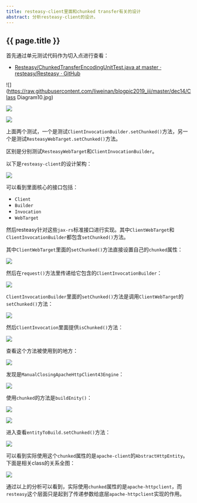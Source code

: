 ```yaml
---
title: resteasy-client里面和chunked transfer有关的设计
abstract: 分析resteasy-client的设计。
---
```


## {{ page.title }}

首先通过单元测试代码作为切入点进行查看：

* [Resteasy/ChunkedTransferEncodingUnitTest.java at master · resteasy/Resteasy · GitHub](https://github.com/resteasy/Resteasy/blob/master/testsuite/unit-tests/src/test/java/org/jboss/resteasy/test/client/ChunkedTransferEncodingUnitTest.java)

![](https://raw.githubusercontent.com/liweinan/blogpic2019_iii/master/dec14/Class Diagram10.jpg)

![](https://raw.githubusercontent.com/liweinan/blogpic2019_iii/master/dec14/org.jboss.resteasy.test.client.ChunkedTransferEncodingUnitTest.testChunkedTarget().jpg)

![](https://raw.githubusercontent.com/liweinan/blogpic2019_iii/master/dec14/org.jboss.resteasy.test.client.ChunkedTransferEncodingUnitTest.testChunkedRequest().jpg)

上面两个测试，一个是测试`ClientInvocationBuilder.setChunked()`方法，另一个是测试`ResteasyWebTarget.setChunked()`方法。

区别是分别测试`ResteasyWebTarget`和`ClientInvocationBuilder`。

以下是`resteasy-client`的设计架构：

![](https://raw.githubusercontent.com/liweinan/blogpic2019_iii/master/dec14/Untitled.jpg)

可以看到里面核心的接口包括：

* `Client`
* `Builder`
* `Invocation`
* `WebTarget`

然后resteasy针对这些`jax-rs`标准接口进行实现。其中`ClientWebTarget`和`ClientInvocationBuilder`都包含`setChunked()`方法。

其中`ClientWebTarget`里面的`setChunked()`方法直接设置自己的`chunked`属性：

![](https://raw.githubusercontent.com/liweinan/blogpic2019_iii/master/dec14/Untitled2.jpg)

然后在`request()`方法里传递给它包含的`ClientInvocationBuilder`：

![](https://raw.githubusercontent.com/liweinan/blogpic2019_iii/master/dec14/Untitled3.jpg)

`ClientInvocationBuilder`里面的`setChunked()`方法是调用`ClientWebTarget`的`setChunked()`方法：

![](https://raw.githubusercontent.com/liweinan/blogpic2019_iii/master/dec14/Untitled4.jpg)

然后`ClientInvocation`里面提供`isChunked()`方法：

![](https://raw.githubusercontent.com/liweinan/blogpic2019_iii/master/dec14/Untitled5.jpg)

查看这个方法被使用到的地方：

![](https://raw.githubusercontent.com/liweinan/blogpic2019_iii/master/dec14/DD3DD1C0-B5A2-4D0A-A3DF-DF472ECADF1B.png)

发现是`ManualClosingApacheHttpClient43Engine`：

![](https://raw.githubusercontent.com/liweinan/blogpic2019_iii/master/dec14/Untitled6.jpg)

使用`chunked`的方法是`buildEnity()`：

![](https://raw.githubusercontent.com/liweinan/blogpic2019_iii/master/dec14/Untitled7.jpg)

![](https://raw.githubusercontent.com/liweinan/blogpic2019_iii/master/dec14/B9B6DC1D-03FA-46CF-9DE4-EA7D5E7F0EF2.png)

进入查看`entityToBuild.setChunked()`方法：

![](https://raw.githubusercontent.com/liweinan/blogpic2019_iii/master/dec14/8BE09B42-F325-4187-88A5-6B9DF0BF1B0B.png)

可以看到实际使用这个`chunked`属性的是`apache-client`的`AbstractHttpEntity`。下面是相关class的关系全图：

![](https://raw.githubusercontent.com/liweinan/blogpic2019_iii/master/dec14/Untitled8.jpg)

通过以上的分析可以看到，实际使用`chunked`属性的是`apache-httpclient`，而`resteasy`这个层面只是起到了传递参数给底层`apache-httpclient`实现的作用。

